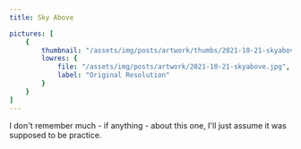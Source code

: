 ```yaml
---
title: Sky Above

pictures: [
	{
		thumbnail: "/assets/img/posts/artwork/thumbs/2021-10-21-skyabove.jpg",
		lowres: {
			file: "/assets/img/posts/artwork/2021-10-21-skyabove.jpg",
			label: "Original Resolution"
		}
	}
]
---
```

I don't remember much - if anything - about this one, I'll just assume it was supposed to be practice.
